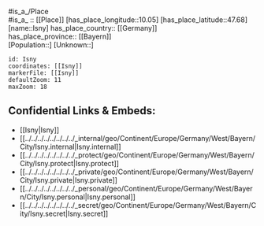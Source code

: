 ﻿---
location: [47.68,10.05] 
mapzoom: [7,12] 
mapmarker: city 
type: City
tags:
- geo/City


SpocWebEntityId: 31134
isDeleted: false
confidential: public

---
#is_a_/Place  
#is_a_ :: [[Place]] 
[has_place_longitude::10.05] 
[has_place_latitude::47.68] 
[name::Isny] 
has_place_country:: [[Germany]]  
has_place_province:: [[Bayern]]  
[Population::] 
[Unknown::] 


```leaflet
id: Isny
coordinates: [[Isny]] 
markerFile: [[Isny]] 
defaultZoom: 11 
maxZoom: 18
```


## Confidential Links & Embeds: 
- [[Isny|Isny]]  
- [[../../../../../../../../_internal/geo/Continent/Europe/Germany/West/Bayern/City/Isny.internal|Isny.internal]] 
- [[../../../../../../../../_protect/geo/Continent/Europe/Germany/West/Bayern/City/Isny.protect|Isny.protect]] 
- [[../../../../../../../../_private/geo/Continent/Europe/Germany/West/Bayern/City/Isny.private|Isny.private]] 
- [[../../../../../../../../_personal/geo/Continent/Europe/Germany/West/Bayern/City/Isny.personal|Isny.personal]] 
- [[../../../../../../../../_secret/geo/Continent/Europe/Germany/West/Bayern/City/Isny.secret|Isny.secret]] 
